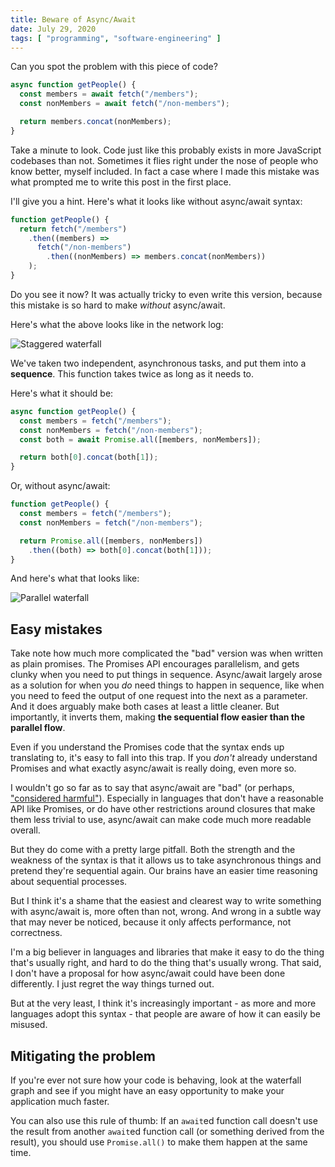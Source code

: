 ```yaml
---
title: Beware of Async/Await
date: July 29, 2020
tags: [ "programming", "software-engineering" ]
---
```


Can you spot the problem with this piece of code?

```javascript
async function getPeople() {
  const members = await fetch("/members");
  const nonMembers = await fetch("/non-members");

  return members.concat(nonMembers);
}
```

Take a minute to look. Code just like this probably exists in more JavaScript
codebases than not. Sometimes it flies right under the nose of people who know
better, myself included. In fact a case where I made this mistake was what
prompted me to write this post in the first place.

I'll give you a hint. Here's what it looks like without async/await syntax:

```javascript
function getPeople() {
  return fetch("/members")
    .then((members) =>
      fetch("/non-members")
        .then((nonMembers) => members.concat(nonMembers))
    );
}
```

Do you see it now? It was actually tricky to even write this version, because
this mistake is so hard to make _without_ async/await.

Here's what the above looks like in the network log:

![Staggered waterfall](/static/img/blog/async-await/staggered.png)

We've taken two independent, asynchronous tasks, and put them into a
**sequence**. This function takes twice as long as it needs to.

Here's what it should be:

```javascript
async function getPeople() {
  const members = fetch("/members");
  const nonMembers = fetch("/non-members");
  const both = await Promise.all([members, nonMembers]);

  return both[0].concat(both[1]);
}
```

Or, without async/await:

```javascript
function getPeople() {
  const members = fetch("/members");
  const nonMembers = fetch("/non-members");

  return Promise.all([members, nonMembers])
    .then((both) => both[0].concat(both[1]));
}
```

And here's what that looks like:

![Parallel waterfall](/static/img/blog/async-await/parallel.png)

## Easy mistakes

Take note how much more complicated the "bad" version was when written as plain
promises. The Promises API encourages parallelism, and gets clunky when you need
to put things in sequence. Async/await largely arose as a solution for when you
_do_ need things to happen in sequence, like when you need to feed the output of
one request into the next as a parameter. And it does arguably make both cases
at least a little cleaner. But importantly, it inverts them, making **the
sequential flow easier than the parallel flow**.

Even if you understand the Promises code that the syntax ends up translating to,
it's easy to fall into this trap. If you _don't_ already understand Promises and
what exactly async/await is really doing, even more so.

I wouldn't go so far as to say that async/await are "bad" (or perhaps,
["considered harmful"](https://en.wikipedia.org/wiki/Considered_harmful)).
Especially in languages that don't have a reasonable API like Promises, or do
have other restrictions around closures that make them less trivial to use,
async/await can make code much more readable overall.

But they do come with a pretty large pitfall. Both the strength and the weakness
of the syntax is that it allows us to take asynchronous things and pretend
they're sequential again. Our brains have an easier time reasoning about
sequential processes.

But I think it's a shame that the easiest and clearest way to write something
with async/await is, more often than not, wrong. And wrong in a subtle way that
may never be noticed, because it only affects performance, not correctness.

I'm a big believer in languages and libraries that make it easy to do the thing
that's usually right, and hard to do the thing that's usually wrong. That said,
I don't have a proposal for how async/await could have been done differently. I
just regret the way things turned out.

But at the very least, I think it's increasingly important - as more and more
languages adopt this syntax - that people are aware of how it can easily be
misused.

## Mitigating the problem

If you're ever not sure how your code is behaving, look at the waterfall graph
and see if you might have an easy opportunity to make your application much
faster.

You can also use this rule of thumb: If an `await`ed function call doesn't use
the result from another `await`ed function call (or something derived from the
result), you should use `Promise.all()` to make them happen at the same time.
